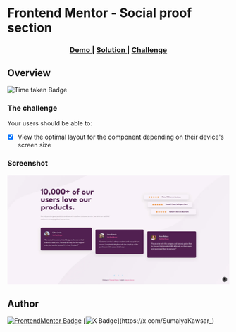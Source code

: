 # Frontend Mentor - Social proof section


<div align="center">
  <h3>
    <a href="https://sumaiyakawsar.github.io/frontend-mentor-challenges-using-react/#/project40">
      Demo
    </a>
    <span> | </span>
    <a href="https://github.com/sumaiyakawsar/frontend-mentor-challenges-using-react/tree/main/src/pages/40-social-proof-section">
      Solution
    </a>
    <span> | </span>
    <a href="https://www.frontendmentor.io/challenges/social-proof-section-6e0qTv_bA">
      Challenge
    </a>
  </h3>
</div>
 

 

## Overview

 ![Time taken Badge](https://img.shields.io/badge/Time_Taken-1hr_39m-6abecd?style=plastic) 

### The challenge

Your users should be able to:

- [x] View the optimal layout for the component depending on their device's screen size


### Screenshot

![Screenshot](../homepage/images/project40-social-proof-section.webp)
 

## Author

[![FrontendMentor Badge](https://img.shields.io/badge/-_SumaiyaKawsar_-3F54A3?style=plastic&labelColor=3F54A3&logo=frontend-mentor&logoColor=white&link=https://www.frontendmentor.io/profile/sumaiyakawsar)](https://www.frontendmentor.io/profile/sumaiyakawsar) [![X Badge](https://img.shields.io/badge/-_SumaiyaKawsar_-black?style=plastic&labelColor=black&logo=X&logoColor=white&link=https://x.com/SumaiyaKawsar_)](https://x.com/SumaiyaKawsar_)